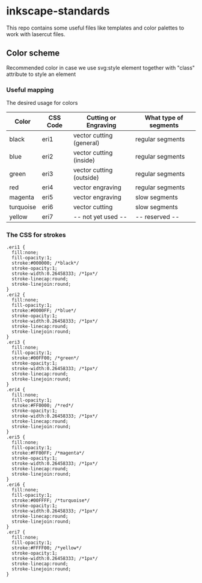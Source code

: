# inkscape-standards

This repo contains some useful files like templates and color palettes to work with lasercut files.

## Color scheme
Recommended color in case we use svg:style element together with "class" attribute to style an element

### Useful mapping
The desired usage for colors

| Color    | CSS Code | Cutting or Engraving     | What type of segments |
|----------|----------|--------------------------|-----------------------|
|black     | eri1     | vector cutting (general) | regular segments      |
|blue      | eri2     | vector cutting (inside)  | regular segments      |
|green     | eri3     | vector cutting (outside) | regular segments      |
|red       | eri4     | vector engraving         | regular segments      |
|magenta   | eri5     | vector engraving         | slow segments         |
|turquoise | eri6     | vector cutting           | slow segments         |
|yellow    | eri7     | -- not yet used --       | -- reserved --        |

### The CSS for strokes
```
.eri1 {
  fill:none;
  fill-opacity:1;
  stroke:#000000; /*black*/
  stroke-opacity:1;
  stroke-width:0.26458333; /*1px*/
  stroke-linecap:round;
  stroke-linejoin:round;
}
.eri2 {
  fill:none;
  fill-opacity:1;
  stroke:#0000FF; /*blue*/
  stroke-opacity:1;
  stroke-width:0.26458333; /*1px*/
  stroke-linecap:round;
  stroke-linejoin:round;
}
.eri3 {
  fill:none;
  fill-opacity:1;
  stroke:#00FF00; /*green*/
  stroke-opacity:1;
  stroke-width:0.26458333; /*1px*/
  stroke-linecap:round;
  stroke-linejoin:round;
}
.eri4 {
  fill:none;
  fill-opacity:1;
  stroke:#FF0000; /*red*/
  stroke-opacity:1;
  stroke-width:0.26458333; /*1px*/
  stroke-linecap:round;
  stroke-linejoin:round;
}
.eri5 {
  fill:none;
  fill-opacity:1;
  stroke:#FF00FF; /*magenta*/
  stroke-opacity:1;
  stroke-width:0.26458333; /*1px*/
  stroke-linecap:round;
  stroke-linejoin:round;
}
.eri6 {
  fill:none;
  fill-opacity:1;
  stroke:#00FFFF; /*turquoise*/
  stroke-opacity:1;
  stroke-width:0.26458333; /*1px*/
  stroke-linecap:round;
  stroke-linejoin:round;
}
.eri7 {
  fill:none;
  fill-opacity:1;
  stroke:#FFFF00; /*yellow*/
  stroke-opacity:1;
  stroke-width:0.26458333; /*1px*/
  stroke-linecap:round;
  stroke-linejoin:round;
}
```